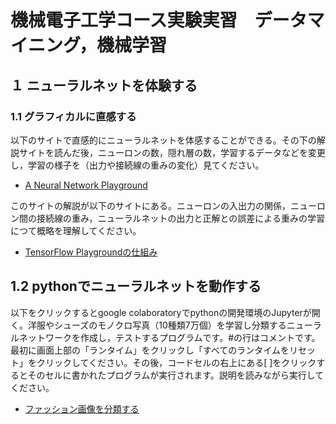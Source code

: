 # 機械電子工学コース実験実習　データマイニング，機械学習
## １ ニューラルネットを体験する
### 1.1 グラフィカルに直感する
以下のサイトで直感的にニューラルネットを体感することができる。その下の解説サイトを読んだ後，ニューロンの数，隠れ層の数，学習するデータなどを変更し，学習の様子を（出力や接続線の重みの変化）見てください。
- [A Neural Network Playground](https://playground.tensorflow.org/)

このサイトの解説が以下のサイトにある。ニューロンの入出力の関係，ニューロン間の接続線の重み，ニューラルネットの出力と正解との誤差による重みの学習につて概略を理解してください。
- [TensorFlow Playgroundの仕組み](https://hinaser.github.io/Machine-Learning/index.html)

## 1.2 pythonでニューラルネットを動作する
以下をクリックするとgoogle colaboratoryでpythonの開発環境のJupyterが開く。洋服やシューズのモノクロ写真（10種類7万個）を学習し分類するニューラルネットワークを作成し，テストするプログラムです。#の行はコメントです。最初に画面上部の「ランタイム」をクリックし「すべてのランタイムをリセット」をクリックしてください。その後，コードセルの右上にある[ ]をクリックするとそのセルに書かれたプログラムが実行されます。説明を読みながら実行してください。
- [ファッション画像を分類する](https://colab.research.google.com/github/tokunagahide/asjikken/blob/master/notebooks/Basic_Classification_ja.ipynb)

